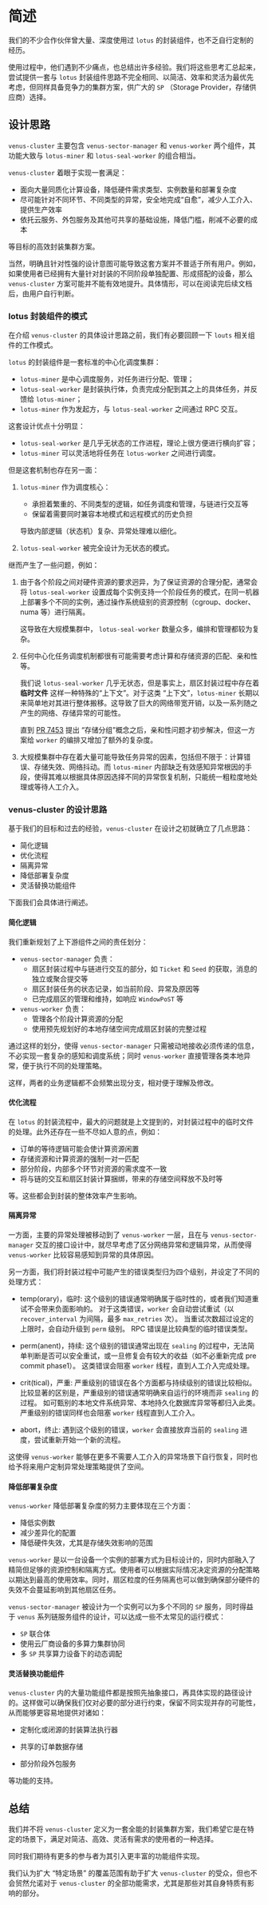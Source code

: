 # 简述

我们的不少合作伙伴曾大量、深度使用过 `lotus` 的封装组件，也不乏自行定制的经历。

使用过程中，他们遇到不少痛点，也总结出许多经验。我们将这些思考汇总起来，尝试提供一套与 `lotus` 封装组件思路不完全相同、以简洁、效率和灵活为最优先考虑，但同样具备竞争力的集群方案，供广大的 `SP` （Storage Provider，存储供应商）选择。



## 设计思路

`venus-cluster` 主要包含 `venus-sector-manager` 和 `venus-worker` 两个组件，其功能大致与 `lotus-miner` 和 `lotus-seal-worker` 的组合相当。



`venus-cluster` 着眼于实现一套满足：

- 面向大量同质化计算设备，降低硬件需求类型、实例数量和部署复杂度
- 尽可能针对不同环节、不同类型的异常，安全地完成“自愈”，减少人工介入、提供生产效率
- 依托云服务、外包服务及其他可共享的基础设施，降低门槛，削减不必要的成本

等目标的高效封装集群方案。



当然，明确且针对性强的设计意图可能导致这套方案并不普适于所有用户。例如，如果使用者已经拥有大量针对封装的不同阶段单独配置、形成搭配的设备，那么 `venus-cluster` 方案可能并不能有效地提升。具体情形，可以在阅读完后续文档后，由用户自行判断。



### lotus 封装组件的模式

在介绍 `venus-cluster` 的具体设计思路之前，我们有必要回顾一下 `louts` 相关组件的工作模式。

`lotus` 的封装组件是一套标准的中心化调度集群：

- `lotus-miner` 是中心调度服务，对任务进行分配、管理；
- `lotus-seal-worker` 是封装执行体，负责完成分配到其之上的具体任务，并反馈给 `lotus-miner`；
- `lotus-miner` 作为发起方，与 `lotus-seal-worker` 之间通过 RPC 交互。



这套设计优点十分明显：

- `lotus-seal-worker` 是几乎无状态的工作进程，理论上很方便进行横向扩容；
- `lotus-miner` 可以灵活地将任务在 `lotus-worker` 之间进行调度。



但是这套机制也存在另一面：

1. `lotus-miner` 作为调度核心：

   - 承担着繁重的、不同类型的逻辑，如任务调度和管理，与链进行交互等
   - 保留着需要同时兼容本地模式和远程模式的历史负担

   导致内部逻辑（状态机）复杂、异常处理难以细化。

2. `lotus-seal-worker` 被完全设计为无状态的模式。



继而产生了一些问题，例如：

1. 由于各个阶段之间对硬件资源的要求迥异，为了保证资源的合理分配，通常会将 `lotus-seal-worker` 设置成每个实例支持一个阶段任务的模式，在同一机器上部署多个不同的实例，通过操作系统级别的资源控制（cgroup、docker、numa 等）进行隔离。

   这导致在大规模集群中， `lotus-seal-worker` 数量众多，编排和管理都较为复杂。

2. 任何中心化任务调度机制都很有可能需要考虑计算和存储资源的匹配、亲和性等。

   我们说 `lotus-seal-worker` 几乎无状态，但是事实上，扇区封装过程中存在着 **临时文件** 这样一种特殊的“上下文”。对于这类 “上下文”，`lotus-miner` 长期以来简单地对其进行整体搬移。这导致了巨大的网络带宽开销，以及一系列随之产生的网络、存储异常的可能性。

   直到 [PR 7453](https://github.com/filecoin-project/lotus/pull/7453) 提出 “存储分组”概念之后，亲和性问题才初步解决，但这一方案给 `worker` 的编排又增加了额外的复杂度。

3. 大规模集群中存在着大量可能导致任务异常的因素，包括但不限于：计算错误、存储失效、网络抖动。而 `lotus-miner` 内部缺乏有效感知异常根因的手段，使得其难以根据具体原因选择不同的异常恢复机制，只能统一粗粒度地处理或等待人工介入。



### venus-cluster 的设计思路

基于我们的目标和过去的经验，`venus-cluster` 在设计之初就确立了几点思路：

- 简化逻辑
- 优化流程
- 隔离异常
- 降低部署复杂度
- 灵活替换功能组件



下面我们会具体进行阐述。



#### 简化逻辑

我们重新规划了上下游组件之间的责任划分：

- `venus-sector-manager` 负责：
  - 扇区封装过程中与链进行交互的部分，如 `Ticket` 和 `Seed` 的获取，消息的独立或聚合提交等
  - 扇区封装任务的状态记录，如当前阶段、异常及原因等
  - 已完成扇区的管理和维持，如响应 `WindowPoST` 等
- `venus-worker` 负责：
  - 管理各个阶段计算资源的分配
  - 使用预先规划好的本地存储空间完成扇区封装的完整过程



通过这样的划分，使得 `venus-sector-manager` 只需被动地接收必须传递的信息，不必实现一套复杂的感知和调度系统；同时 `venus-worker` 直接管理各类本地异常，便于执行不同的处理策略。

这样，两者的业务逻辑都不会频繁出现分支，相对便于理解及修改。



#### 优化流程

在 `lotus` 的封装流程中，最大的问题就是上文提到的，对封装过程中的临时文件的处理。此外还存在一些不尽如人意的点，例如：

- 订单的等待逻辑可能会使计算资源闲置
- 存储资源和计算资源的强制一对一匹配
- 部分阶段，内部多个环节对资源的需求度不一致
- 将与链的交互和扇区封装计算捆绑，带来的存储空间释放不及时等

等。这些都会到封装的整体效率产生影响。



#### 隔离异常

一方面，主要的异常处理被移动到了 `venus-worker` 一层，且在与 `venus-sector-manager` 交互的接口设计中，就尽早考虑了区分网络异常和逻辑异常，从而使得 `venus-worker` 比较容易感知到异常的具体原因。

另一方面，我们将封装过程中可能产生的错误类型归为四个级别，并设定了不同的处理方式：

- temp(orary)，临时:
  这个级别的错误通常明确属于临时性的，或者我们知道重试不会带来负面影响的。
  对于这类错误，`worker` 会自动尝试重试（以 `recover_interval` 为间隔，最多 `max_retries` 次）。
  当重试次数超过设定的上限时，会自动升级到 `perm` 级别。
  RPC 错误是比较典型的临时错误类型。

- perm(anent)，持续:
  这个级别的错误通常出现在 `sealing` 的过程中，无法简单判断是否可以安全重试，或一旦修复会有较大的收益（如不必重新完成 pre commit phase1）。
  这类错误会阻塞 `worker` 线程，直到人工介入完成处理。

- crit(tical)，严重:
  严重级别的错误在各个方面都与持续级别的错误比较相似。
  比较显著的区别是，严重级别的错误通常明确来自运行的环境而非 `sealing` 的过程。
  如可甄别的本地文件系统异常、本地持久化数据库异常等都归入此类。
  严重级别的错误同样也会阻塞 `worker` 线程直到人工介入。


- abort，终止:
  遇到这个级别的错误，`worker` 会直接放弃当前的 `sealing` 进度，尝试重新开始一个新的流程。



这使得 `venus-worker` 能够在更多不需要人工介入的异常场景下自行恢复，同时也给予将来用户定制异常处理策略提供了空间。



#### 降低部署复杂度

`venus-worker` 降低部署复杂度的努力主要体现在三个方面：

- 降低实例数
- 减少差异化的配置
- 降低硬件失效，尤其是存储失效影响的范围



`venus-worker` 是以一台设备一个实例的部署方式为目标设计的，同时内部融入了精简但足够的资源控制和隔离方式。使用者可以根据实际情况决定资源的分配策略以期达到最高的使用效率。同时，扇区粒度的任务隔离也可以做到确保部分硬件的失效不会蔓延影响到其他扇区任务。



`venus-sector-manager` 被设计为一个实例可以为多个不同的 `SP` 服务，同时得益于 `venus` 系列链服务组件的设计，可以达成一些不太常见的运行模式：

- `SP` 联合体
- 使用云厂商设备的多算力集群协同
- 多 `SP` 共享算力设备下的动态调配



#### 灵活替换功能组件

`venus-cluster` 内的大量功能组件都是按照先抽象接口，再具体实现的路径设计的。这样做可以确保我们仅对必要的部分进行约束，保留不同实现并存的可能性，从而能够更容易地提供对诸如：

- 定制化或闭源的封装算法执行器

- 共享的订单数据存储
- 部分阶段外包服务

等功能的支持。





## 总结

我们并不将 `venus-cluster` 定义为一套全能的封装集群方案，我们希望它是在特定的场景下，满足对简洁、高效、灵活有需求的使用者的一种选择。

同时我们期待有更多的参与者为其引入更丰富的功能组件实现。

我们认为扩大 “特定场景” 的覆盖范围有助于扩大 `venus-cluster` 的受众，但也不会贸然允诺对于 `venus-cluster` 的全部功能需求，尤其是那些对其自身特质有影响的部分。

